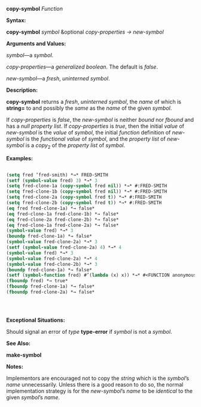 **copy-symbol** *Function* 



**Syntax:** 



**copy-symbol** *symbol* &amp;optional *copy-properties → new-symbol* 



**Arguments and Values:** 



*symbol*—a *symbol*. 



*copy-properties*—a *generalized boolean*. The default is *false*. 



*new-symbol*—a *fresh*, *uninterned symbol*. 



**Description:** 



**copy-symbol** returns a *fresh*, *uninterned symbol*, the *name* of which is **string=** to and possibly the *same* as the *name* of the given *symbol*. 



If *copy-properties* is *false*, the *new-symbol* is neither *bound* nor *fbound* and has a *null property list*. If *copy-properties* is *true*, then the initial *value* of *new-symbol* is the *value* of *symbol*, the initial *function* definition of *new-symbol* is the *functional value* of *symbol*, and the *property list* of *new-symbol* is a *copy*<sub>2</sub> of the *property list* of *symbol*. 



**Examples:**
```lisp
 
(setq fred ’fred-smith) *→* FRED-SMITH 
(setf (symbol-value fred) 3) *→* 3 
(setq fred-clone-1a (copy-symbol fred nil)) *→* #:FRED-SMITH 
(setq fred-clone-1b (copy-symbol fred nil)) *→* #:FRED-SMITH 
(setq fred-clone-2a (copy-symbol fred t)) *→* #:FRED-SMITH 
(setq fred-clone-2b (copy-symbol fred t)) *→* #:FRED-SMITH 
(eq fred fred-clone-1a) *→ false* 
(eq fred-clone-1a fred-clone-1b) *→ false* 
(eq fred-clone-2a fred-clone-2b) *→ false* 
(eq fred-clone-1a fred-clone-2a) *→ false* 
(symbol-value fred) *→* 3 
(boundp fred-clone-1a) *→ false* 
(symbol-value fred-clone-2a) *→* 3 
(setf (symbol-value fred-clone-2a) 4) *→* 4 
(symbol-value fred) *→* 3 
(symbol-value fred-clone-2a) *→* 4 
(symbol-value fred-clone-2b) *→* 3 
(boundp fred-clone-1a) *→ false* 
(setf (symbol-function fred) #’(lambda (x) x)) *→* #<FUNCTION anonymous> 
(fboundp fred) *→ true* 
(fboundp fred-clone-1a) *→ false* 
(fboundp fred-clone-2a) *→ false* 

 
 

```
**Exceptional Situations:** 



Should signal an error of *type* **type-error** if *symbol* is not a *symbol*. 



**See Also:** 



**make-symbol** 



**Notes:** 



Implementors are encouraged not to copy the *string* which is the *symbol*’s *name* unnecessarily. Unless there is a good reason to do so, the normal implementation strategy is for the *new-symbol*’s *name* to be *identical* to the given *symbol*’s *name*. 



